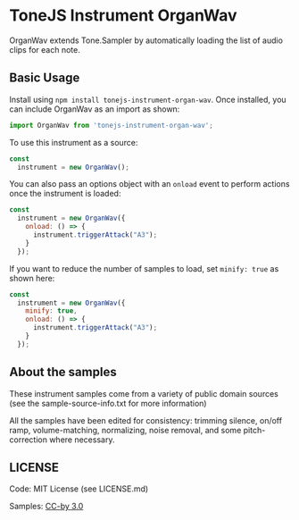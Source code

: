 # ToneJS Instrument OrganWav

OrganWav extends Tone.Sampler by automatically loading the list of audio clips for each note.

## Basic Usage

Install using `npm install tonejs-instrument-organ-wav`. Once installed, you can include OrganWav as an import as shown:

```javascript
import OrganWav from 'tonejs-instrument-organ-wav';
```

To use this instrument as a source:

```javascript
const
  instrument = new OrganWav();
```

You can also pass an options object with an `onload` event to perform actions once the instrument is loaded:

```javascript
const
  instrument = new OrganWav({
    onload: () => {
      instrument.triggerAttack("A3");
    }
  });
```

If you want to reduce the number of samples to load, set `minify: true` as shown here:

```javascript
const
  instrument = new OrganWav({
    minify: true,
    onload: () => {
      instrument.triggerAttack("A3");
    }
  });
```

## About the samples

These instrument samples come from a variety of public domain sources (see the sample-source-info.txt for more information)

All the samples have been edited for consistency: trimming silence, on/off ramp, volume-matching, normalizing, noise removal, and some pitch-correction where necessary.

## LICENSE

Code: MIT License (see LICENSE.md)

Samples: [CC-by 3.0](https://creativecommons.org/licenses/by/3.0/)
